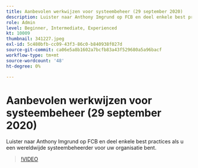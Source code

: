 ```yaml
---
title: Aanbevolen werkwijzen voor systeembeheer (29 september 2020)
description: Luister naar Anthony Imgrund op FCB en deel enkele best practices als u een wereldwijde systeembeheerder voor uw organisatie bent.
role: Admin
level: Beginner, Intermediate, Experienced
kt: 10009
thumbnail: 341227.jpeg
exl-id: 5c480bfb-cc09-43f3-86c0-b840938f027d
source-git-commit: ca06e5a8b1602a7bcfb83a43f529680a5a96bacf
workflow-type: tm+mt
source-wordcount: '48'
ht-degree: 0%

---
```


# Aanbevolen werkwijzen voor systeembeheer (29 september 2020)

Luister naar Anthony Imgrund op FCB en deel enkele best practices als u een wereldwijde systeembeheerder voor uw organisatie bent.

>[!VIDEO](https://video.tv.adobe.com/v/341227/?quality=12&learn=on)
